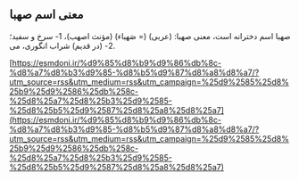 ## معنی اسم صهبا


صهبا اسم دخترانه است، معنی صهبا: (عربی) (= صَهباء) (مؤنث اصهب)، 1- سرخ و سفید؛ 2- (در قدیم) شراب انگوری، می.

[https://esmdoni.ir/%d9%85%d8%b9%d9%86%db%8c-%d8%a7%d8%b3%d9%85-%d8%b5%d9%87%d8%a8%d8%a7/?utm_source=rss&utm_medium=rss&utm_campaign=%25d9%2585%25d8%25b9%25d9%2586%25db%258c-%25d8%25a7%25d8%25b3%25d9%2585-%25d8%25b5%25d9%2587%25d8%25a8%25d8%25a7](https://esmdoni.ir/%d9%85%d8%b9%d9%86%db%8c-%d8%a7%d8%b3%d9%85-%d8%b5%d9%87%d8%a8%d8%a7/?utm_source=rss&utm_medium=rss&utm_campaign=%25d9%2585%25d8%25b9%25d9%2586%25db%258c-%25d8%25a7%25d8%25b3%25d9%2585-%25d8%25b5%25d9%2587%25d8%25a8%25d8%25a7) 